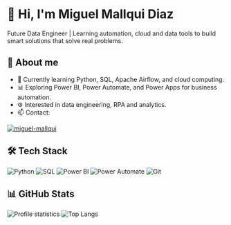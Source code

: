 # 👋 Hi, I'm Miguel Mallqui Diaz

Future Data Engineer | Learning automation, cloud and data tools to build smart solutions that solve real problems.

## 📖 About me
* 🌱 Currently learning Python, SQL, Apache Airflow, and cloud computing.
* 📊 Exploring Power BI, Power Automate, and Power Apps for business automation.
* ⚙️ Interested in data engineering, RPA and analytics.
* 📫 Contact:
<a href="https://www.linkedin.com/in/miguelmallqui" target="blank">
  <img src="https://img.shields.io/badge/LinkedIn-%230077B5.svg?style=for-the-badge&logo=linkedin&logoColor=white" alt="miguel-mallqui" />
</a>

## 🛠️ Tech Stack
![Python](https://img.shields.io/badge/-Python-3776AB?logo=python&logoColor=fff)
![SQL](https://img.shields.io/badge/-SQL-003B57?logo=postgresql&logoColor=fff)
![Power BI](https://img.shields.io/badge/-PowerBI-F2C811?logo=powerbi&logoColor=000)
![Power Automate](https://img.shields.io/badge/-Power%20Automate-0066CC?logo=microsoft&logoColor=fff)
![Git](https://img.shields.io/badge/-Git-F05032?logo=git&logoColor=fff)

## 📊 GitHub Stats
![Profile statistics](https://github-readme-stats.vercel.app/api?username=miguelmallquidiaz&show_icons=true&theme=radical)
![Top Langs](https://github-readme-stats.vercel.app/api/top-langs/?username=miguelmallquidiaz&hide_progress=true)

